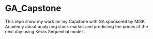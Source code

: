 # GA_Capstone
This repo show my work on my Capstone with GA sponsored by MiSK Academy about analyzing stock market and predicting the prices of the next day using Keras Sequential model . 
